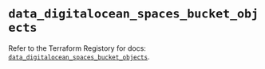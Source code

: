 # `data_digitalocean_spaces_bucket_objects`

Refer to the Terraform Registory for docs: [`data_digitalocean_spaces_bucket_objects`](https://registry.terraform.io/providers/digitalocean/digitalocean/2.28.0/docs/data-sources/spaces_bucket_objects).
